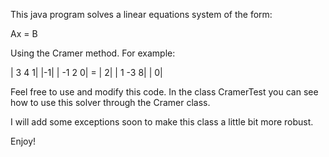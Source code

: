 This java program solves a linear equations system of the form:

Ax = B

Using the Cramer method.  For example:

|  3  4 1|    |-1|
| -1  2 0|  = | 2|
|  1 -3 8|    | 0|

Feel free to use and modify this code.  In the class CramerTest you can
see how to use this solver through the Cramer class.

I will add some exceptions soon to make this class a little bit more
robust.

Enjoy!
